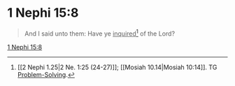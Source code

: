 # 1 Nephi 15:8

> And I said unto them: Have ye <u>inquired</u>[^a] of the Lord?

[1 Nephi 15:8](https://www.churchofjesuschrist.org/study/scriptures/bofm/1-ne/15?lang=eng&id=p8#p8)


[^a]: [[2 Nephi 1.25|2 Ne. 1:25 (24-27)]]; [[Mosiah 10.14|Mosiah 10:14]]. TG [Problem-Solving](https://www.churchofjesuschrist.org/study/scriptures/tg/problem-solving?lang=eng).
